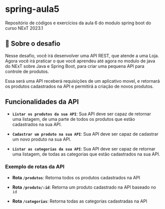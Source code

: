 # spring-aula5
Repositório de códigos e exercícios da aula 6 do modulo spring boot do curso NExT 2023.1

## :rocket: Sobre o desafio

Nesse desafio, você irá desenvolver uma API REST, que atende a uma Loja. Agora você irá praticar o que você aprendeu até agora no modulo de java do NExT sobre Java e Spring Boot, para criar uma pequena API para controle de produtos.

Essa será uma API receberá requisições de um aplicativo movel, e retornará os produtos cadastrados na API e permitirá a criação de novos produtos.

## Funcionalidades da API

- **`Listar os produtos da sua API`**: Sua API deve ser capaz de retornar uma listagem, de uma parte de todos os produtos que estão cadastrados na sua API.

- **`Cadastrar um produto na sua API`**: Sua API deve ser capaz de cadastrar um novo produto na sua API.

- **`Listar as categorias da sua API`**: Sua API deve ser capaz de retornar uma listagem, de todas as categorias que estão cadastrados na sua API.

### Exemplo de rotas da API

  - **Rota `/produtos`**: Retorna todos os produtos cadastrados na API

  - **Rota `/produto/:id`**: Retorna um produto cadastrado na API baseado no `id`

  - **Rota `/categorias`**: Retorna todas as categorias cadastradas na API
